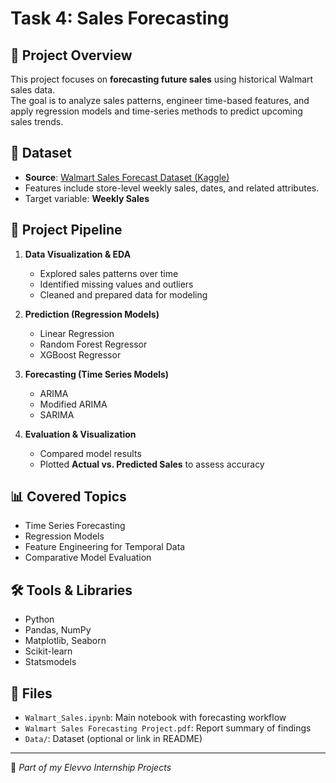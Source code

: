 # Task 4: Sales Forecasting

## 📌 Project Overview
This project focuses on **forecasting future sales** using historical Walmart sales data.  
The goal is to analyze sales patterns, engineer time-based features, and apply regression models and time-series methods to predict upcoming sales trends.  

## 📂 Dataset
- **Source**: [Walmart Sales Forecast Dataset (Kaggle)](https://www.kaggle.com/datasets/aslanahmedov/walmart-sales-forecast)  
- Features include store-level weekly sales, dates, and related attributes.  
- Target variable: **Weekly Sales**

## 🔄 Project Pipeline
1. **Data Visualization & EDA**  
   - Explored sales patterns over time  
   - Identified missing values and outliers  
   - Cleaned and prepared data for modeling  

2. **Prediction (Regression Models)**  
   - Linear Regression  
   - Random Forest Regressor  
   - XGBoost Regressor  

3. **Forecasting (Time Series Models)**  
   - ARIMA  
   - Modified ARIMA  
   - SARIMA  

4. **Evaluation & Visualization**  
   - Compared model results  
   - Plotted **Actual vs. Predicted Sales** to assess accuracy  

## 📊 Covered Topics
- Time Series Forecasting  
- Regression Models  
- Feature Engineering for Temporal Data  
- Comparative Model Evaluation  

## 🛠️ Tools & Libraries
- Python  
- Pandas, NumPy  
- Matplotlib, Seaborn  
- Scikit-learn  
- Statsmodels  

## 📎 Files
- `Walmart_Sales.ipynb`: Main notebook with forecasting workflow  
- `Walmart Sales Forecasting Project.pdf`: Report summary of findings  
- `Data/`: Dataset (optional or link in README)  

---
🔗 *Part of my Elevvo Internship Projects*
